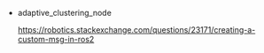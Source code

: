 - adaptive_clustering_node

     https://robotics.stackexchange.com/questions/23171/creating-a-custom-msg-in-ros2